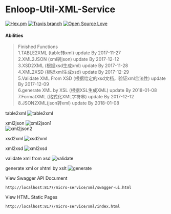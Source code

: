 # Enloop-Util-XML-Service

[![Hex.pm](https://img.shields.io/hexpm/l/plug.svg)]()
[![Travis branch](https://img.shields.io/travis/rust-lang/rust/master.svg)]()
[![Open Source Love](https://badges.frapsoft.com/os/v2/open-source.svg?v=103)](https://github.com/ellerbrock/open-source-badges/)

 #### Abilities
>  Finished Functions<br/>
 1.TABLE2XML (table转xml) update By 2017-11-27<br/>
 2.XML2JSON (xml转json) update By 2017-12-12<br/>
 3.XSD2XML (根据xsd生成xml) update By 2017-11-28<br/>
 4.XML2XSD (根据xml生成xsd) update By 2017-12-29<br/>
 5.Validate XML From XSD (根据给定的xsd文档，验证xml合法性) update By 2017-12-09<br/>
 6.generate XML by XSL (根据XSL生成XML) update By 2018-01-08<br/>
 7.FormatXML (格式化XML字符串) update By 2017-12-12<br/>
 8.JSON2XML(json转xml) update By 2018-01-08<br/>
 
table2xml
![table2xml](http://orkf3vfng.bkt.clouddn.com/json2xml.png)

xml2json
![xml2json1](http://orkf3vfng.bkt.clouddn.com/xml2json1.png)
<br/>
![xml2json2](http://orkf3vfng.bkt.clouddn.com/xml2json2.png)

xsd2xml
![xsd2xml](http://orkf3vfng.bkt.clouddn.com/xsd2xml.png)

xml2xsd
![xml2xsd](http://orkf3vfng.bkt.clouddn.com/xml2xsd.png)

validate xml from xsd
![validate](http://orkf3vfng.bkt.clouddn.com/validtaexmlfromxsd.png)

generate xml or xhtml by xslt
![generate](http://orkf3vfng.bkt.clouddn.com/genxmlfromxsl.png)

View Swagger API Document

```text
http://localhost:8177/micro-service/xml/swagger-ui.html
```

View HTML Static Pages

```text
http://localhost:8177/micro-service/xml/index.html
```
 
